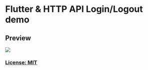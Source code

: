 # Flutter & HTTP API Login/Logout demo


## Preview

![](screenshots/flutter-login-demo.png)

### [License: MIT](LICENSE.md)